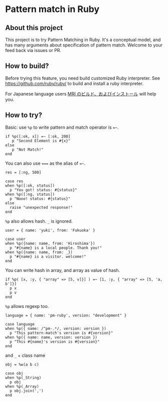 # Pattern match in Ruby

## About this project

This project is to try Pattern Matching in Ruby.
It's a conceptual model, and has many arguments about specification of pattern match.
Welcome to your feed back via issues or PR.


## How to build?

Before trying this feature, you need build customized Ruby interpreter. See https://github.com/ruby/ruby/  to build and install a ruby interpreter.

For Japanese language users [MRI のビルド、およびインストール](https://github.com/ko1/rubyhackchallenge/blob/master/2_mri_structure.md#演習-mri-のビルドおよびインストール) will help you.

## How to try?

Basic: use `%p` to write pattern and match operator is `=~`.

```
if %p([:ok, x]) =~ [:ok, 200]
   p "Second Element is #{x}"
else
   p "Not Match!"
end

```


You can also use `===` as the alias of `=~`.

```
res = [:ng, 500]

case res
when %p([:ok, status])
  p "You got! status: #{status}"
when %p([:ng, status])
  p "Nooo! status: #{status}"
else
  raise "unexpected response!"
end
```

`%p` also allows hash.
`_` is ignored.

```
user = { name: 'yuki', from: 'Fukuoka' }

case user
when %p({name: name, from: 'Hiroshima'})
  p "#{name} is a local people. Thank you!"
when %p({name: name, from: _})
  p "#{name} is a visitor. welcome!"
end

```


You can write hash in array, and array as value of hash.
```
if %p( [x, :y, { "array" => [5, v]}] ) =~ [1, :y, { "array" => [5, 'a, b']}]
  p x
  p v
end
```

`%p` allows regexp too.
```
language = { name: 'pm-ruby', version: "development" }

case language
when %p({ name: /^pm-.*/, version: version })
  p "This pattern-match's version is #{version}"
when %p({ name: name, version: version })
  p "This #{name}'s version is #{version}"
end
```

and `_` + class name

```
obj = %w(a b c)

case obj
when %p(_String)
  p obj
when %p(_Array)
  p obj.join(',')
end
```

